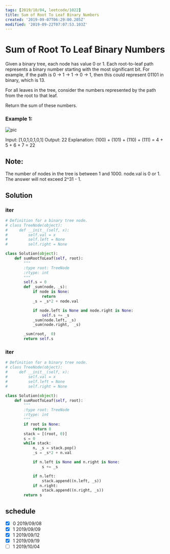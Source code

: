 ```yaml
---
tags: [2019/10/04, leetcode/1022]
title: Sum of Root To Leaf Binary Numbers
created: '2019-09-07T06:29:00.205Z'
modified: '2019-09-22T07:07:53.103Z'
---
```


# Sum of Root To Leaf Binary Numbers

Given a binary tree, each node has value 0 or 1.  Each root-to-leaf path represents a binary number starting with the most significant bit.  For example, if the path is 0 -> 1 -> 1 -> 0 -> 1, then this could represent 01101 in binary, which is 13.

For all leaves in the tree, consider the numbers represented by the path from the root to that leaf.

Return the sum of these numbers.



### Example 1:

![pic](https://assets.leetcode.com/uploads/2019/04/04/sum-of-root-to-leaf-binary-numbers.png)

Input: [1,0,1,0,1,0,1]
Output: 22
Explanation: (100) + (101) + (110) + (111) = 4 + 5 + 6 + 7 = 22


## Note:

The number of nodes in the tree is between 1 and 1000.
node.val is 0 or 1.
The answer will not exceed 2^31 - 1.

## Solution

### iter

```python
# Definition for a binary tree node.
# class TreeNode(object):
#     def __init__(self, x):
#         self.val = x
#         self.left = None
#         self.right = None

class Solution(object):
    def sumRootToLeaf(self, root):
        """
        :type root: TreeNode
        :rtype: int
        """
        self.s = 0
        def _sum(node, _s):
            if node is None:
                return
            _s = _s*2 + node.val

            if node.left is None and node.right is None:
                self.s += _s
            _sum(node.left, _s)
            _sum(node.right,  _s)

        _sum(root,  0)
        return self.s
```

### iter

```python
# Definition for a binary tree node.
# class TreeNode(object):
#     def __init__(self, x):
#         self.val = x
#         self.left = None
#         self.right = None

class Solution(object):
    def sumRootToLeaf(self, root):
        """
        :type root: TreeNode
        :rtype: int
        """
        if root is None:
            return 0
        stack = [(root, 0)]
        s = 0
        while stack:
            n, _s = stack.pop()
            _s = _s*2 + n.val

            if n.left is None and n.right is None:
                s += _s

            if n.left:
                stack.append((n.left, _s))
            if n.right:
                stack.append((n.right, _s))
        return s

```

## schedule

* [x] 0 2019/09/08
* [x] 1 2019/09/09
* [x] 1 2019/09/12
* [x] 1 2019/09/19
* [ ] 1 2019/10/04
